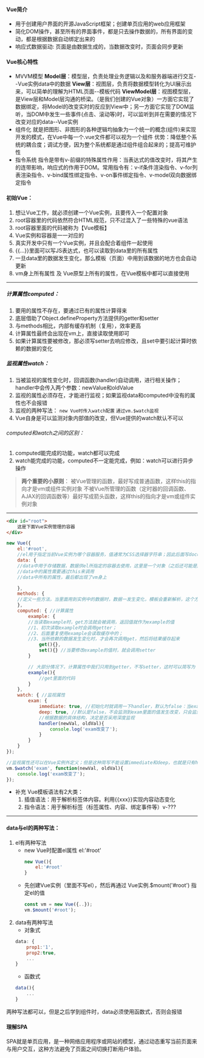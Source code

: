 #### Vue简介
- 用于创建用户界面的开源JavaScript框架；创建单页应用的web应用框架
- 简化DOM操作，甚至所有的界面事件，都是只去操作数据的，所有界面的变动，都是根据数据自动绑定出来的
- 响应式数据驱动: 页面是由数据生成的，当数据改变时，页面会同步更新
#### Vue核心特性
- MVVM模型
    **Model层**：模型层，负责处理业务逻辑以及和服务器端进行交互--Vue实例data中的数据
    **View层**：视图层，负责将数据模型转化为UI展示出来，可以简单的理解为HTML页面--模板代码
    **ViewModel层**：视图模型层，是View层和Model层沟通的桥梁。（是我们创建的Vue对象）一方面它实现了数据绑定，将Model的改变实时的反应到View中；另一方面它实现了DOM监听，当DOM中发生一些事件(点击、滚动等)时，可以监听到并在需要的情况下改变对应的data--Vue实例
- 组件化
        就是把图形、非图形的各种逻辑均抽象为一个统一的概念(组件)来实现开发的模式，在Vue中每一个.vue文件都可以视为一个组件
        优势：降低整个系统的耦合度；调试方便，因为整个系统都是通过组件组合起来的；提高可维护性
- 指令系统
        指令是带有v-前缀的特殊属性作用：当表达式的值改变时，将其产生的连带影响，响应式的作用于DOM。常用指令有：v-if条件渲染指令、v-for列表渲染指令、v-bind属性绑定指令、v-on事件绑定指令、v-model双向数据绑定指令

#### 初始Vue：
1. 想让Vue工作，就必须创建一个Vue实例，且要传入一个配置对象
2. root容器里的代码依然符合HTML规范，只不过混入了一些特殊的vue语法
3. root容器里面的代码被称为【Vue模板】
4. Vue实例和容器是一一对应的
5. 真实开发中只有一个Vue实例，并且会配合着组件一起使用
6. {{...}}里面可以写JS表达式，也可以读取到data里的所有属性
7. 一旦data里的数据发生变化，那么模板（页面）中用到该数据的地方也会自动更新
8. vm身上所有属性 及 Vue原型上所有的属性，在Vue模板中都可以直接使用
---
##### 计算属性computed：
1. 要用的属性不存在，要通过已有的属性计算得来
2. 底层借助了Object.defineProperty方法提供的getter和setter
3. 与methods相比，内部有缓存机制（复用），效率更高
4. 计算属性最终会出现在vm上，直接读取使用即可
5. 如果计算属性要被修改，那必须写setter去响应修改，且set中要引起计算时依赖的数据的变化
##### 监视属性watch：
1. 当被监视的属性变化时，回调函数(handler)自动调用，进行相关操作；handler中会传入两个参数：newValue和oldValue
2. 监视的属性必须存在，才能进行监视；如果监视data和computed中没有的属性也不会报错
3. 监视的两种写法：
`new Vue时传入watch配置`
`通过vm.$watch监视`
4. Vue自身是可以监测对象内部值的改变，但Vue提供的watch默认不可以
###### computed和watch之间的区别：
1. computed能完成的功能，watch都可以完成
2. watch能完成的功能，computed不一定能完成，例如：watch可以进行异步操作
>**两个重要的小原则**：
被Vue管理的函数，最好写成普通函数，这样this的指向才是vm或组件实例对象
不被Vue所管理的函数（定时器的回调函数、AJAX的回调函数等）最好写成箭头函数，这样this的指向才是vm或组件实例对象
---
```html
<div id="root">
    这是下面Vue实例管理的容器
</div>
```
```javascript
new Vue({
    el:'#root',
    //el用于指定当前Vue实例为哪个容器服务，值通常为CSS选择器字符串；因此后面写document.querySelector('#root')也是可以的
    data: {
    //data中用于存储数据，数据供el所指定的容器去使用，这里是一个对象（之后还可能是函数）
    //data中的属性需要通过this来调用
    //data中所有的属性，最后都出现了vm身上

    },
    methods: {
    //定义一些方法，当里面用到实例中的数据时，数据一发生变化，模板会重新解析，这个方法会重新调用
    },
    computed: { //计算属性
        example: {
        //当读取example时，get方法就会被调用，返回值就作为example的值
        //1、初次读取example时会调用getter；
        //2、后面重复使用example会读取缓存中的；
        //3、当所依赖的数据发生变化时，才会再次调用get，然后将结果缓存起来
            get(){},
            set(){} //当要修改example的值时，就会调用setter
        }

        // 大部分情况下，计算属性中我们只用到getter，不写setter，这时可以简写为
        example(){
            //get里面的代码
        }
    },
    watch: { //监视属性
        exam: {
            immediate: true, //初始化时就调用一下handler，默认为false：当exam改变时再调用handler
            deep: true, //默认是false，不会监测到exam里面的值发生改变，只会监测到exam这个对象的地址有没有变化（监视一层）；改为true后，会监视到里面的属性的变化（监视多层）
            //根据数据的具体结构，决定是否采用深度监视
            handler(newVal, oldVal){
                console.log('exam改变了');
            }
        }
    }
});

//监视属性还可以在Vue实例外定义；但是这种简写不能设置immediate和deep，也就是只有handler
vm.$watch('exam', function(newVal, oldVal){
    console.log('exam改变了');
});
```

- 补充
    Vue模板语法有2大类：
    1. 插值语法：用于解析标签体内容。利用{{xxx}}实现内容动态变化
    2. 指令语法：用于解析标签（标签属性、内容、绑定事件等）v-???
---
#### data与el的两种写法：
1. el有两种写法
    - new Vue时配置el属性 el:'#root'
        ```javascript
        new Vue(){
            el:'#root'
        }
        ```
    - 先创建Vue实例（里面不写el），然后再通过 Vue实例.$mount('#root') 指定el的值
        ```javascript
        const vm = new Vue({..});
        vm.$mount('#root');
        ```
2. data有两种写法
   - 对象式
    ```javascript
    data: {
        prop1:'1',
        prop2:true,
        ...
    }
    ```
   - 函数式
   ```javascript
   data(){
       ...
   }
   ```
两种写法都可以，但是之后学到组件时，data必须使用函数式，否则会报错
#### 理解SPA
SPA就是单页应用，是一种网络应用程序或网站的模型，通过动态重写当前页面来与用户交互，这种方法避免了页面之间切换打断用户体验。
